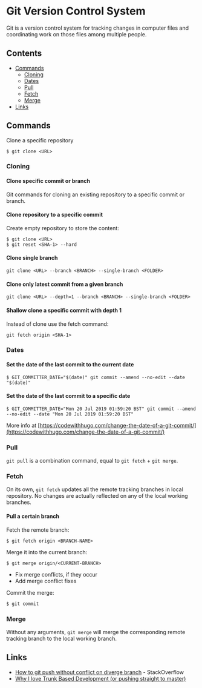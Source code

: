 # Git Version Control System

Git is a version control system for tracking changes in computer files and coordinating work on those files among multiple people.

## Contents

- [Commands](#commands)
  - [Cloning](#cloning)
  - [Dates](#dates)
  - [Pull](#pull)
  - [Fetch](#fetch)
  - [Merge](#merge)
- [Links](#links)

## Commands

Clone a specific repository

```
$ git clone <URL>
```

### Cloning

#### Clone specific commit or branch

Git commands for cloning an existing repository to a specific commit or branch.

#### Clone repository to a specific commit

Create empty repository to store the content:

```
$ git clone <URL>
$ git reset <SHA-1> --hard
```

#### Clone single branch

```
git clone <URL> --branch <BRANCH> --single-branch <FOLDER>
```

#### Clone only latest commit from a given branch

```
git clone <URL> --depth=1 --branch <BRANCH> --single-branch <FOLDER>
```

#### Shallow clone a specific commit with depth 1

Instead of clone use the fetch command:

```
git fetch origin <SHA-1>
```

### Dates

#### Set the date of the last commit to the current date

```
$ GIT_COMMITTER_DATE="$(date)" git commit --amend --no-edit --date "$(date)"
```
  
#### Set the date of the last commit to a specific date

```
$ GIT_COMMITTER_DATE="Mon 20 Jul 2019 01:59:20 BST" git commit --amend --no-edit --date "Mon 20 Jul 2019 01:59:20 BST"
```

More info at [https://codewithhugo.com/change-the-date-of-a-git-commit/](https://codewithhugo.com/change-the-date-of-a-git-commit/)

### Pull

`git pull` is a combination command, equal to `git fetch` + `git merge`.

### Fetch

On its own, `git fetch` updates all the remote tracking branches in local repository. No changes are actually reflected on any of the local working branches.

#### Pull a certain branch

Fetch the remote branch:

```
$ git fetch origin <BRANCH-NAME>
```

Merge it into the current branch:

```
$ git merge origin/<CURRENT-BRANCH>
```

* Fix merge conflicts, if they occur
* Add merge conflict fixes

Commit the merge:

```
$ git commit
```

### Merge

Without any arguments, `git merge` will merge the corresponding remote tracking branch to the local working branch.

## Links

- [How to git push without conflict on diverge branch](https://stackoverflow.com/questions/20512468/how-to-git-push-without-conflict-on-diverge-branch) - StackOverflow
- [Why I love Trunk Based Development (or pushing straight to master)](https://medium.com/@mattia.battiston/why-i-love-trunk-based-development-641fcf0b94a0)
